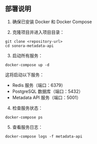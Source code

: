 ## 部署说明

1. 确保已安装 Docker 和 Docker Compose

2. 克隆项目并进入项目目录：
```shell
git clone <repository-url>
cd sonora-metadata-api
```

3. 启动所有服务：
```shell
docker-compose up -d
```

这将启动以下服务：
- Redis 服务（端口：6379）
- PostgreSQL 数据库（端口：5432）
- Metadata API 服务（端口：5001）

4. 检查服务状态：
```shell
docker-compose ps
```

5. 查看服务日志：
```shell
docker-compose logs -f metadata-api
```
